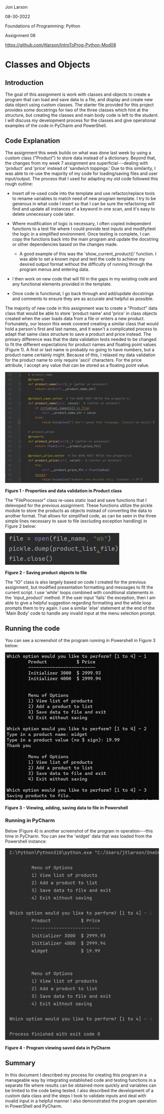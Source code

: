Jon Larson

08-30-2022

Foundations of Programming: Python

Assignment 08

https://github.com/jtlarson/IntroToProg-Python-Mod08

# Classes and Objects

## Introduction

The goal of this assignment is work with classes and objects to create a
program that can load and save data to a file, and display and create
new data object using custom classes. The starter file provided for this
project provides some docstrings for two of the three classes which hint
at the structure, but creating the classes and main body code is left to
the student. I will discuss my development process for the classes and
give operational examples of the code in PyCharm and PowerShell.

## Code Explanation

The assignment this week builds on what was done last week by using a
custom class ("Product") to store data instead of a dictionary. Beyond
that, the changes from my week 7 assignment are superficial---dealing
with 'product' and 'price' instead of 'sandwich toppings.' Due to this
similarity, I was able to re-use the majority of my code for
loading/saving files and user input/output. The process that I used for
adapting my old code followed this rough outline:

-   Insert *all* re-used code into the template and use refactor/replace
    tools to rename variables to match need of new program template. I
    try to be generous in what code I insert so that I can be sure the
    refactoring will find and update all instances of a keyword in one
    scan, and it's easy to delete unnecessary code later.

-   Where modification of logic is necessary, I often copied independent
    functions to a test file where I could provide test inputs and
    modify/test the logic in a simplified environment. Once testing is
    complete, I can copy the functions back into the main program and
    update the docstring or other dependencies based on the changes
    made.

    -   A good example of this was the 'show_current_product()'
        function. I was able to set a known input and test the code to
        achieve my desired output format without the difficulty of
        running through the program menus and entering data.

-   I then work on new code that will fill in the gaps in my existing
    code and any functional elements provided in the template.

-   Once code is functional, I go back through and add/update docstrings
    and comments to ensure they are as accurate and helpful as possible.

The majority of new code in this assignment was to create a "Product"
data class that would be able to store 'product name' and 'price' in
class objects created when the user loads data from a file or enters a
new product. Fortunately, our lesson this week covered creating a
similar class that would hold a person's first and last names, and it
wasn't a complicated process to adapt that same class structure to save
a product and price instead. The primary difference was that the data
validation tests needed to be changed to fit the different expectations
for product names and floating point values (Figure 1). A first or last
name is probably no going to have numbers, but a product name certainly
might. Because of this, I relaxed my data validation for the product
name to only require 'ascii' characters. For the price attribute, I
accept any value that can be stored as a floating point value.

![Figure 1 - Properties and data validation in Product class](figure1.png "Figure 1 - Properties and data validation in Product class")

**Figure 1 - Properties and data validation in Product class**

The "FileProcessor" class re-uses static load and save functions that I
delevoped for the previous assignment. These functions utilize the
pickle module to store the products as objects instead of converting the
data to another format. That allows for simplified code, as can be seen
in the three simple lines necessary to save to file (excluding exception
handling) in Figure 2 below:

![Figure 2 - Saving product objects to file](figure2.png "Figure 2 - Saving product objects to file")

**Figure 2 - Saving product objects to file**

The "IO" class is also largely based on code I created for the previous
assignment, but modified presentation formatting and messages to fit the
current script. I use 'while' loops combined with conditional statements
in the 'input_product' method. If the user input 'fails' the exception,
then I am able to give a helpful suggestion regarding formatting and the
while loop prompts them to try again. I use a similar 'else' statement
at the end of the 'Main Body' code to handle any invalid input at the
menu selection prompt.

## Running the code

You can see a screenshot of the program running in Powershell in Figure
3 below:

![Figure 3 - Viewing, adding, saving data to file in Powershell](figure3.png "Figure 3 - Viewing, adding, saving data to file in Powershell")

**Figure 3 - Viewing, adding, saving data to file in Powershell**

### Running in PyCharm

Below (Figure 4) is another screenshot of the program in
operation---this time in PyCharm. You can see the 'widget' data that was
loaded from the Powershell instance:

![Figure 4 - Program viewing saved data in PyCharm](figure4.png "Figure 4 - Program viewing saved data in PyCharm")

**Figure 4 - Program viewing saved data in PyCharm**

## Summary

In this document I described my process for creating this program in a
manageable way by integrating established code and testing functions in
a separate file where results can be obtained more quickly and variables
can be limited to the code being tested. I also described the
development of a custom data class and the steps I took to validate
inputs and deal with invalid input in a helpful manner I also
demonstrated the program operation in PowerShell and PyCharm.
